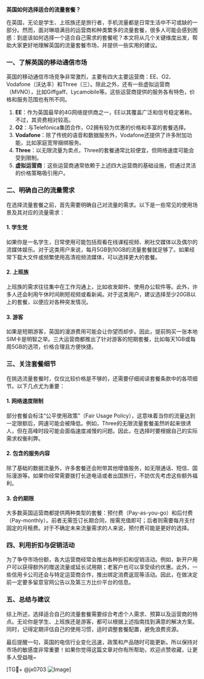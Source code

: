 **英国如何选择适合的流量套餐？**

在英国，无论是学生、上班族还是旅行者，手机流量都是日常生活中不可或缺的一部分。然而，面对琳琅满目的运营商和种类繁多的流量套餐，很多人可能会感到困惑：到底该如何选择一个适合自己需求的套餐呢？本文将从几个关键维度出发，帮助大家更好地理解英国的流量套餐市场，并提供一些实用的建议。

### 一、了解英国的移动通信市场

英国的移动通信市场竞争非常激烈，主要有四大主要运营商：EE、O2、Vodafone（沃达丰）和Three（三）。除此之外，还有一些虚拟运营商（MVNO），比如Giffgaff、Lycamobile等。这些运营商提供的服务各有特色，价格和服务范围也有所不同。

1. **EE**：作为英国最早的4G网络提供商之一，EE以其覆盖广泛和信号稳定著称。不过，其资费相对较高。
2. **O2**：与Telefónica集团合作，O2拥有较为优惠的价格和丰富的套餐选择。
3. **Vodafone**：除了传统的语音和数据服务外，Vodafone还提供了许多附加功能，比如家庭宽带捆绑服务。
4. **Three**：以无限流量为卖点，Three的套餐通常比较便宜，但网络速度可能会受到限制。
5. **虚拟运营商**：这些运营商通常依赖于上述四大运营商的基础设施，但通过灵活的价格策略吸引用户。

### 二、明确自己的流量需求

在选择流量套餐之前，首先需要明确自己对流量的需求。以下是一些常见的使用场景及其对应的流量需求：

#### 1. 学生党
如果你是一名学生，日常使用可能包括观看在线课程视频、刷社交媒体以及偶尔的流媒体娱乐。对于这类用户来说，每月5GB到10GB的流量套餐就足够了。如果经常下载大文件或频繁使用高清视频流媒体，可以选择更大的套餐。

#### 2. 上班族
上班族的需求往往集中在工作沟通上，比如收发邮件、使用办公软件等。此外，许多人还会利用午休时间刷短视频或看新闻。对于这类用户，建议选择至少20GB以上的套餐，以便应对各种突发情况。

#### 3. 游客
如果是短期游客，英国的漫游费用可能会让你望而却步。因此，提前购买一张本地SIM卡是明智之举。三大运营商都推出了针对游客的短期套餐，比如每天1GB或每周5GB的选项，价格合理且方便快捷。

### 三、关注套餐细节

在挑选流量套餐时，仅仅比较价格是不够的，还需要仔细阅读套餐条款中的各项细节。以下几点尤为重要：

#### 1. 网络速度限制
部分套餐会标注“公平使用政策”（Fair Usage Policy），这意味着当你的流量达到一定限额后，网速可能会被降低。例如，Three的无限流量套餐虽然听起来很诱人，但在高峰时段可能会面临速度减慢的问题。因此，在选择时要根据自己的实际需求权衡利弊。

#### 2. 包含的服务内容
除了基础的数据流量外，许多套餐还会附带其他增值服务，如无限通话、短信、国际漫游等。如果你经常需要拨打长途电话或者出国旅行，不妨优先考虑这些额外福利。

#### 3. 合约期限
大多数英国运营商都提供两种类型的套餐：预付费（Pay-as-you-go）和后付费（Pay-monthly）。前者无需签订长期合同，按需充值即可；后者则需要每月支付固定的月租费。对于不确定未来流量需求的人来说，预付费可能是更好的选择。

### 四、利用折扣与促销活动

为了争夺市场份额，各大运营商经常会推出各种折扣和促销活动。例如，新开户用户可以获得额外的赠送流量或延长试用期；老客户也可以享受续约优惠。此外，一些信用卡公司还会与特定运营商合作，推出绑定消费返现等活动。因此，在做决定前一定要多留意官网公告以及第三方比价平台的信息。

### 五、总结与建议

综上所述，选择适合自己的流量套餐需要综合考虑个人需求、预算以及运营商的特点。无论你是学生、上班族还是游客，都可以根据上述指南找到满意的解决方案。同时，记得定期评估自己的使用习惯，适时调整套餐配置，避免浪费资源。

最后提醒一句，英国的电信行业变化迅速，政策和产品随时可能更新。所以保持对市场的敏感度非常重要！如果你觉得这篇文章对你有所帮助，欢迎点赞收藏，让更多人受益哦~

[TG💪+ @jx0703 ![Image](https://github.com/user-attachments/assets/dbca1d08-cadb-493c-b0ec-ad6f7a83f270)]